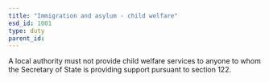 ```yaml
---
title: "Immigration and asylum - child welfare"
esd_id: 1001
type: duty
parent_id:  
---
```


A local authority must not provide child welfare services to anyone to whom the Secretary of State is providing support pursuant to section 122.

